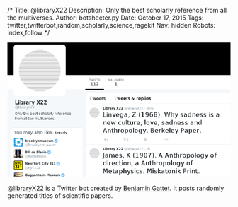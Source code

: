 /*
Title: @libraryX22
Description: Only the best scholarly reference from all the multiverses.
Author: botsheeter.py
Date: October 17, 2015
Tags: twitter,twitterbot,random,scholarly,science,ragekit
Nav: hidden
Robots: index,follow
*/

[![](/../content/bots/twitterbots/images/libraryX22.png)](https://twitter.com/libraryX22)

[@libraryX22](https://twitter.com/libraryX22) is a Twitter bot created by [Benjamin Gattet](https://twitter.com/ragekit). It posts randomly generated titles of scientific papers.
